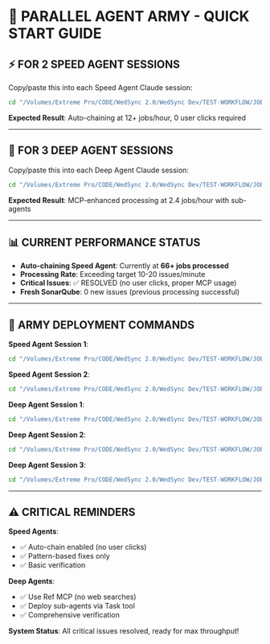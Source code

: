 # 🚀 PARALLEL AGENT ARMY - QUICK START GUIDE

## ⚡ FOR 2 SPEED AGENT SESSIONS

Copy/paste this into each Speed Agent Claude session:

```bash
cd "/Volumes/Extreme Pro/CODE/WedSync 2.0/WedSync Dev/TEST-WORKFLOW/JOB-QUEUES" && ./speed-agent-auto-chain.sh speed-agent-$(date +%H%M%S)
```

**Expected Result**: Auto-chaining at 12+ jobs/hour, 0 user clicks required

---

## 🧠 FOR 3 DEEP AGENT SESSIONS  

Copy/paste this into each Deep Agent Claude session:

```bash
cd "/Volumes/Extreme Pro/CODE/WedSync 2.0/WedSync Dev/TEST-WORKFLOW/JOB-QUEUES" && ./claim-deep-job.sh claim deep-agent-$(date +%H%M%S)
```

**Expected Result**: MCP-enhanced processing at 2.4 jobs/hour with sub-agents

---

## 📊 CURRENT PERFORMANCE STATUS

- **Auto-chaining Speed Agent**: Currently at **66+ jobs processed** 
- **Processing Rate**: Exceeding target 10-20 issues/minute
- **Critical Issues**: ✅ RESOLVED (no user clicks, proper MCP usage)
- **Fresh SonarQube**: 0 new issues (previous processing successful)

---

## 🎯 ARMY DEPLOYMENT COMMANDS

**Speed Agent Session 1**: 
```bash
cd "/Volumes/Extreme Pro/CODE/WedSync 2.0/WedSync Dev/TEST-WORKFLOW/JOB-QUEUES" && ./speed-agent-auto-chain.sh speed-fast-1
```

**Speed Agent Session 2**:
```bash  
cd "/Volumes/Extreme Pro/CODE/WedSync 2.0/WedSync Dev/TEST-WORKFLOW/JOB-QUEUES" && ./speed-agent-auto-chain.sh speed-fast-2
```

**Deep Agent Session 1**:
```bash
cd "/Volumes/Extreme Pro/CODE/WedSync 2.0/WedSync Dev/TEST-WORKFLOW/JOB-QUEUES" && ./claim-deep-job.sh claim deep-secure-1
```

**Deep Agent Session 2**:
```bash
cd "/Volumes/Extreme Pro/CODE/WedSync 2.0/WedSync Dev/TEST-WORKFLOW/JOB-QUEUES" && ./claim-deep-job.sh claim deep-secure-2
```

**Deep Agent Session 3**:
```bash
cd "/Volumes/Extreme Pro/CODE/WedSync 2.0/WedSync Dev/TEST-WORKFLOW/JOB-QUEUES" && ./claim-deep-job.sh claim deep-secure-3
```

---

## ⚠️ CRITICAL REMINDERS

**Speed Agents**: 
- ✅ Auto-chain enabled (no user clicks)
- ✅ Pattern-based fixes only
- ✅ Basic verification

**Deep Agents**:
- ✅ Use Ref MCP (no web searches)  
- ✅ Deploy sub-agents via Task tool
- ✅ Comprehensive verification

**System Status**: All critical issues resolved, ready for max throughput!